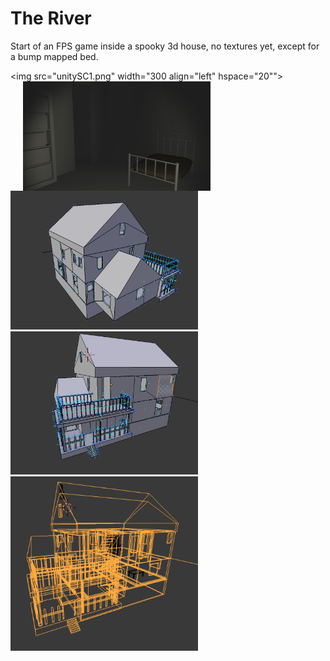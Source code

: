 # The River
Start of an FPS game inside a spooky 3d house, no textures yet, except for a bump mapped bed.

<img src="unitySC1.png" width="300 align="left" hspace="20"">
<img src="unitySC2.png" width="300" align="left" hspace="20">
<img src="blenderSC1.png" width="300">
<img src="blenderSC2.png" width="300">
<img src="blenderSC3.png" width="300">

